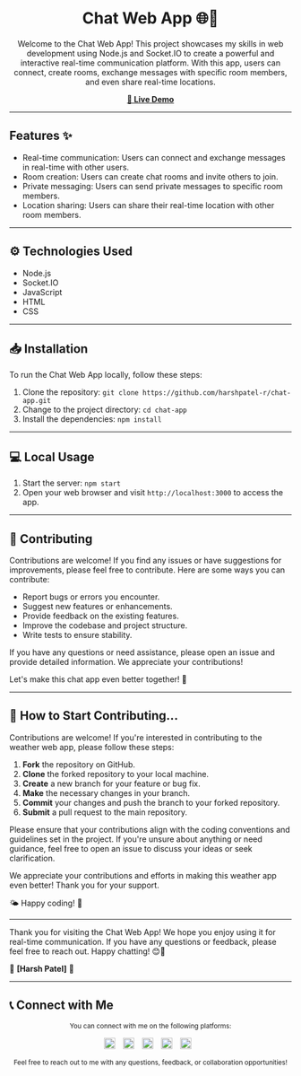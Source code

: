 
<div align="center">

# Chat Web App 🌐💬

Welcome to the Chat Web App! This project showcases my skills in web development using Node.js and Socket.IO to create a powerful and interactive real-time communication platform. With this app, users can connect, create rooms, exchange messages with specific room members, and even share real-time locations.

</div>

<p align="center">
  <a href="https://github.com/harshpatel-r/chat-app#readme" target="_blank"><strong>🔗 Live Demo</strong></a>
</p>

---

## Features ✨

- Real-time communication: Users can connect and exchange messages in real-time with other users.
- Room creation: Users can create chat rooms and invite others to join.
- Private messaging: Users can send private messages to specific room members.
- Location sharing: Users can share their real-time location with other room members.

<!-- 
<details>
<summary><strong>Project Screenshots 📷</strong></summary>

Add your project screenshots here. You can embed them using the following format:

\`\`\`markdown
![Screenshot 1](path/to/screenshot1.png)
![Screenshot 2](path/to/screenshot2.png)
\`\`\`

</details> -->

---

## ⚙️ Technologies Used

- Node.js
- Socket.IO
- JavaScript
- HTML
- CSS

---

## 📥 Installation

To run the Chat Web App locally, follow these steps:

1. Clone the repository: `git clone https://github.com/harshpatel-r/chat-app.git`
2. Change to the project directory: `cd chat-app`
3. Install the dependencies: `npm install`

---

## 💻 Local Usage

1. Start the server: `npm start`
2. Open your web browser and visit `http://localhost:3000` to access the app.

---

## 🤝 Contributing

Contributions are welcome! If you find any issues or have suggestions for improvements, please feel free to contribute. Here are some ways you can contribute:

- Report bugs or errors you encounter.
- Suggest new features or enhancements.
- Provide feedback on the existing features.
- Improve the codebase and project structure.
- Write tests to ensure stability.

If you have any questions or need assistance, please open an issue and provide detailed information. We appreciate your contributions!

Let's make this chat app even better together! 🚀

---

## 🤝 How to Start Contributing...

Contributions are welcome! If you're interested in contributing to the weather web app, please follow these steps:

1. **Fork** the repository on GitHub.
2. **Clone** the forked repository to your local machine.
3. **Create** a new branch for your feature or bug fix.
4. **Make** the necessary changes in your branch.
5. **Commit** your changes and push the branch to your forked repository.
6. **Submit** a pull request to the main repository.

Please ensure that your contributions align with the coding conventions and guidelines set in the project. If you're unsure about anything or need guidance, feel free to open an issue to discuss your ideas or seek clarification.

We appreciate your contributions and efforts in making this weather app even better! Thank you for your support.

🌤️ Happy coding! 🌈

---

Thank you for visiting the Chat Web App! We hope you enjoy using it for real-time communication. If you have any questions or feedback, please feel free to reach out. Happy chatting! 😊💬

🌟 **[Harsh Patel]** 🌟

---

## 📞 Connect with Me

<p align="center">
  <small>You can connect with me on the following platforms:</small>
</p>

<p align="center">
  <a href="https://twitter.com/harshpatel__" target="_blank"><img src="https://img.shields.io/badge/-Twitter-%231DA1F2" alt="Twitter" style="height: 20px; width: auto; margin-right: 10px" /></a>
  <a href="https://www.linkedin.com/in/harsh-patel-74b2b7247/" target="_blank"><img src="https://img.shields.io/badge/-LinkedIn-%230A66C2" alt="LinkedIn" style="height: 20px; width: auto; margin-right: 10px" /></a>
  <a href="https://github.com/harshpatel-r/" target="_blank"><img src="https://img.shields.io/badge/-GitHub-%23181717" alt="GitHub" style="height: 20px; width: auto; margin-right: 10px" /></a>
  <a href="mailto:harshpatel23900@gmail.com" target="_blank"><img src="https://img.shields.io/badge/-Gmail-%23D14836" alt="Gmail" style="height: 20px; width: auto; margin-right: 10px" /></a>
  <a href="https://harshpatel.pages.dev/" target="_blank"><img src="https://img.shields.io/badge/-Personal%20Website-%23555555" alt="Personal Website" style="height: 20px; width: auto; margin-right: 10px" /></a>
</p>

<p align="center">
  <small>Feel free to reach out to me with any questions, feedback, or collaboration opportunities!</small>
</p>
